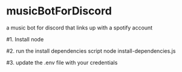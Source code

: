 # musicBotForDiscord
a music bot for discord that links up with a spotify account

#1. Install node

#2. run the install dependencies script
node install-dependencies.js

#3. update the .env file with your credentials

